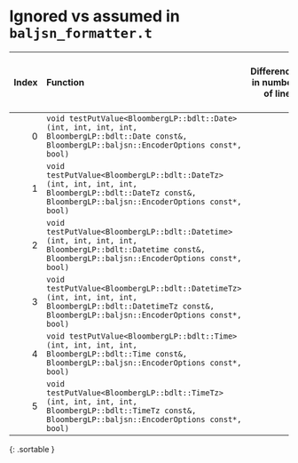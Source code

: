 # Ignored vs assumed in `baljsn_formatter.t`

<script src="../sorttable.js"></script>
|   Index | Function                                                                                                                                                       |   Difference in number of lines |   Function size difference in bytes | Disassembly                                                             | Number of lines in assumed build   | Number of bytes in assumed build   | Number of lines in ignored build   | Number of bytes in ignored build   |
|--------:|:---------------------------------------------------------------------------------------------------------------------------------------------------------------|--------------------------------:|------------------------------------:|:------------------------------------------------------------------------|:-----------------------------------|:-----------------------------------|:-----------------------------------|:-----------------------------------|
|       0 | `void testPutValue<BloombergLP::bdlt::Date>(int, int, int, int, BloombergLP::bdlt::Date const&, BloombergLP::baljsn::EncoderOptions const*, bool)`             |                               4 |                                  16 | [Assumed](0.assume.s.txt), [Ignored](0.none.s.txt), [Diff](0.diff.html) | 2,944                              | 4,316,368                          | 2,928                              | 4,316,368                          |
|       1 | `void testPutValue<BloombergLP::bdlt::DateTz>(int, int, int, int, BloombergLP::bdlt::DateTz const&, BloombergLP::baljsn::EncoderOptions const*, bool)`         |                               4 |                                  16 | [Assumed](1.assume.s.txt), [Ignored](1.none.s.txt), [Diff](1.diff.html) | 2,944                              | 4,325,200                          | 2,928                              | 4,325,152                          |
|       2 | `void testPutValue<BloombergLP::bdlt::Datetime>(int, int, int, int, BloombergLP::bdlt::Datetime const&, BloombergLP::baljsn::EncoderOptions const*, bool)`     |                               4 |                                  16 | [Assumed](2.assume.s.txt), [Ignored](2.none.s.txt), [Diff](2.diff.html) | 2,944                              | 4,322,256                          | 2,928                              | 4,322,224                          |
|       3 | `void testPutValue<BloombergLP::bdlt::DatetimeTz>(int, int, int, int, BloombergLP::bdlt::DatetimeTz const&, BloombergLP::baljsn::EncoderOptions const*, bool)` |                               4 |                                  16 | [Assumed](3.assume.s.txt), [Ignored](3.none.s.txt), [Diff](3.diff.html) | 2,944                              | 4,331,088                          | 2,928                              | 4,331,008                          |
|       4 | `void testPutValue<BloombergLP::bdlt::Time>(int, int, int, int, BloombergLP::bdlt::Time const&, BloombergLP::baljsn::EncoderOptions const*, bool)`             |                               4 |                                  16 | [Assumed](4.assume.s.txt), [Ignored](4.none.s.txt), [Diff](4.diff.html) | 2,944                              | 4,319,312                          | 2,928                              | 4,319,296                          |
|       5 | `void testPutValue<BloombergLP::bdlt::TimeTz>(int, int, int, int, BloombergLP::bdlt::TimeTz const&, BloombergLP::baljsn::EncoderOptions const*, bool)`         |                               4 |                                  16 | [Assumed](5.assume.s.txt), [Ignored](5.none.s.txt), [Diff](5.diff.html) | 2,944                              | 4,328,144                          | 2,928                              | 4,328,080                          |
{: .sortable }
